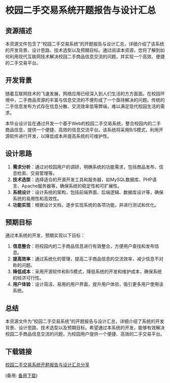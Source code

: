 # 校园二手交易系统开题报告与设计汇总

## 资源描述

本资源文件包含了“校园二手交易系统”的开题报告与设计汇总，详细介绍了该系统的开发背景、设计思路、技术选型以及预期目标。通过阅读本资源，您将了解到如何利用现代互联网技术解决校园二手商品信息交流的问题，并实现一个高效、便捷的二手交易平台。

## 开发背景

随着互联网技术的飞速发展，网络应用已经深入到人们生活的方方面面。在校园环境中，二手商品资源的丰富与信息交流的不便形成了一个亟待解决的问题。传统的二手信息发布方式存在信息分散、交流效率低等弊端，难以满足现代校园生活的需求。

本毕业设计旨在通过开发一个基于Web的校园二手交易系统，整合校园内的二手商品信息，提供一个便捷、高效的信息交流平台。该系统将采用B/S模式，利用开源软件进行开发，以降低成本并提高系统的可维护性。

## 设计思路

1. **需求分析**：通过对校园用户的调研，明确系统的功能需求，包括商品发布、信息检索、交易管理等。
2. **技术选型**：选择适合的开源开发工具和服务器，如MySQL数据库、PHP语言、Apache服务器等，确保系统的稳定性和可扩展性。
3. **系统设计**：设计系统的架构，包括前端界面、后端逻辑、数据库设计等，确保系统的易用性和高效性。
4. **功能实现**：根据设计文档，逐步实现系统的各项功能，并进行测试和优化。

## 预期目标

通过本系统的开发，预期实现以下目标：

1. **信息整合**：将校园内的二手商品信息进行有效整合，方便用户查找和发布信息。
2. **提高效率**：通过系统化的管理，提高二手商品信息的交流效率，减少信息不对称的问题。
3. **降低成本**：采用开源软件和B/S模式，降低系统的开发和维护成本，确保系统的经济可行性。
4. **用户体验**：设计简洁、易用的用户界面，提升用户体验，吸引更多用户使用该系统。

## 总结

本资源文件为“校园二手交易系统”的开题报告与设计汇总，详细介绍了系统的开发背景、设计思路、技术选型以及预期目标。希望通过本系统的开发，能够有效解决校园二手商品信息交流的问题，为校园用户提供一个便捷、高效的二手交易平台。

## 下载链接
[校园二手交易系统开题报告与设计汇总分享](https://pan.quark.cn/s/702f16ee0911) 

(备用: [备用下载](https://pan.baidu.com/s/1qU_cUTs0Pp_Hsi4cudtXiw?pwd=1234))
